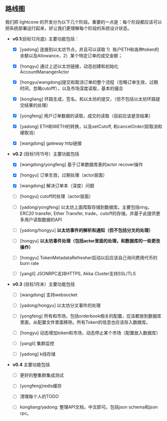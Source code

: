 ## 路线图

我们把 lightcone 的开发分为以下几个阶段。重要的一点是：每个阶段都应该可以把系统部署运行起来，好让我们更理解每个阶段的系统设计状态。


- **v0.1**(目标12月底): 主要功能包括：
  - [x] [yadong] 连接到以太坊节点，并且可以读取 1）账户ETH和各种token的余额以及Allowance，2）某个特定订单的成交金额；
  - [x] [hongyu] 通过上述以太坊链接，动态创建和初始化AccountManangerActor
  - [x] [hongyu/wangdong]提交和取消订单的整个流程（忽略订单生效，过期时间，忽略cutofff），以及市场深度读取，基本的撮合
  - [x] [kongliang] 环路生成，签名，和以太坊的提交，（但不包括以太坊环路提交结果的处理）
  - [x] [yongfeng] 用户订单数据的读取，成交的读取（目前应该是空结果）
  - [x] [yadong] ETH和WETH的转换，以及setCutoff, 和cancelOrder(软取消和硬取消）
  - [x] [wangdong] gateway http链接


- **v0.2** (目标1月15号）主要功能包括
  - [x] [wangdong/yongfeng] 基于订单数据库表的actor recover操作
  - [x] [hongyu] 订单生效，过期处理（actor层面）
  - [x] [wangdong] 解决订单本（深度）问题
  - [ ] [hongyu] cutoff的处理（actor层面）
  - [ ] [yadong/yongfeng] 以太坊上面爬取存储到数据库。主要包括ring，ERC20 transfer, Ether Transfer, trade，cutoff的存储。并基于此提供更多用户读取数据的API
  - [ ] [yadong/hongyu] **以太坊事件的解析和通知（但不包括分叉的处理）**
  - [ ] [hongyu] **以太坊事件处理（包括actor里面的处理，和数据库的一些更改操作）**
  - [ ] [hongyu] TokenMetadataRefresher启动以后应该自己询问费用代币的burn rate
  - [ ] [yangli] JSONRPC支持HTTPS, Akka Cluster支持SSL/TLS


- **v0.3** (目标1月末）主要功能包括
  - [ ] [wangdong] 支持websocket
  - [ ] [yadong/hongyu] 以太坊分叉事件的处理
  - [ ] [yongfeng] 所有和市场，包括orderbook相关的配置，应该都放到数据库里面，从配置文件里面移除。所有Token的信息也应该存入数据库。
  - [ ] [hongyu] 动态增加token和市场，动态停止某个市场（配置放入数据库）
  - [ ] [yangli] 集群监控
  - [ ] [yadong] k线存储


- **v0.4** 主要功能包括
  - [ ] 更好的整集群集成测试
  - [ ] [yongfeng]redis缓存
  - [ ] 清理每个人的TODO
  - [ ] kongliang/yadong: 整理API文档，中文即可。包括json schema和json rpc。


